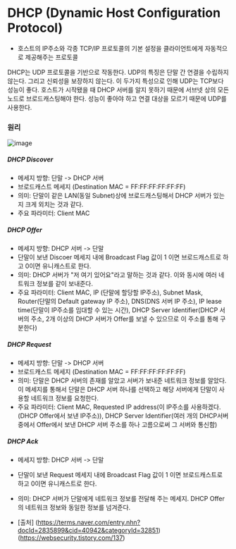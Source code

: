 # DHCP (Dynamic Host Configuration Protocol)
- 호스트의 IP주소와 각종 TCP/IP 프로토콜의 기본 설정을 클라이언트에게 자동적으로 제공해주는 프로토콜

DHCP는 UDP 프로토콜을 기반으로 작동한다. UDP의 특징은 단말 간 연결을 수립하지 않는다. 그리고 신뢰성을 보장하지 않는다. 이 두가지 특성으로 인해 UDP는 TCP보다 성능이 좋다. 호스트가 시작됐을 때 DHCP 서버를 알지 못하기 때문에 서브넷 상의 모든 노드로 브로드캐스팅해야 한다. 성능이 좋아야 하고 연결 대상을 모르기 때문에 UDP를 사용한다.

### 원리
![image](https://user-images.githubusercontent.com/51396282/79306505-4a4dec80-7f30-11ea-984d-8514eb752112.png)<br>

##### DHCP Discover
- 메세지 방향: 단말 -> DHCP 서버
- 브로드캐스트 메세지 (Destination MAC = FF:FF:FF:FF:FF:FF)
- 의미: 단말이 같은 LAN(동일 Subnet)상에 브로드캐스팅해서 DHCP 서버가 있는지 크게 외치는 것과 같다.
- 주요 파라미터: Client MAC
##### DHCP Offer
- 메세지 방향: DHCP 서버 -> 단말
- 단말이 보낸 Discoer 메세지 내에 Broadcast Flag 값이 1 이면 브로드캐스트로 하고 0이면 유니캐스트로 한다.
- 의미: DHCP 서버가 "저 여기 있어요"라고 말하는 것과 같다. 이와 동시에 여러 네트워크 정보를 같이 보내준다.
- 주요 파라미터: Client MAC, IP (단말에 할당할 IP주소), Subnet Mask, Router(단말의 Default gateway IP 주소), DNS(DNS 서버 IP 주소), IP lease time(단말이 IP주소를 임대할 수 있는 시간), DHCP Server Identifier(DHCP 서버의 주소, 2개 이상의 DHCP 서버가 Offer를 보낼 수 있으므로 이 주소를 통해 구분한다)
##### DHCP Request
- 메세지 방향: 단말 -> DHCP 서버
- 브로드캐스트 메세지 (Destination MAC = FF:FF:FF:FF:FF:FF)
- 의미: 단말은 DHCP 서버의 존재를 알았고 서버가 보내준 네트워크 정보를 알았다. 이 메세지를 통해서 단말은 DHCP 서버 하나를 선택하고 해당 서버에게 단말이 사용할 네트워크 정보를 요청한다.
- 주요 파라미터: Client MAC, Requested IP address(이 IP주소를 사용하겠다. (DHCP Offer에서 보낸 IP주소)), DHCP Server Identifier(여러 개의 DHCP서버 중에서 Offer에서 보낸 DHCP 서버 주소를 하나 고름으로써 그 서버와 통신함)
##### DHCP Ack
- 메세지 방향: DHCP 서버 -> 단말
- 단말이 보낸 Request 메세지 내에 Broadcast Flag 값이 1 이면 브로드캐스트로 하고 0이면 유니캐스트로 한다.
- 의미: DHCP 서버가 단말에게 네트워크 정보를 전달해 주는 메세지. DHCP Offer의 네트워크 정보와 동일한 정보를 넘겨준다.






- [출처]
(https://terms.naver.com/entry.nhn?docId=2835899&cid=40942&categoryId=32851)
(https://websecurity.tistory.com/137)
